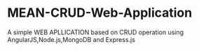# MEAN-CRUD-Web-Application
A simple WEB APLLICATION based on CRUD operation using AngularJS,Node.js,MongoDB and Express.js
